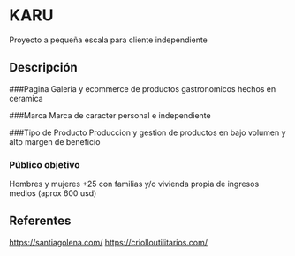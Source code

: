 # KARU
Proyecto a pequeña escala para cliente independiente

## Descripción
###Pagina
Galeria y ecommerce de productos gastronomicos hechos en ceramica

###Marca
Marca de caracter personal e independiente

###Tipo de Producto
Produccion y gestion de productos en bajo volumen y alto margen de beneficio

### Público objetivo
Hombres y mujeres +25 con familias y/o vivienda propia de ingresos medios (aprox 600 usd)

## Referentes
https://santiagolena.com/
https://criolloutilitarios.com/
